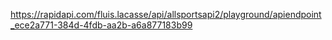 https://rapidapi.com/fluis.lacasse/api/allsportsapi2/playground/apiendpoint_ece2a771-384d-4fdb-aa2b-a6a877183b99 
